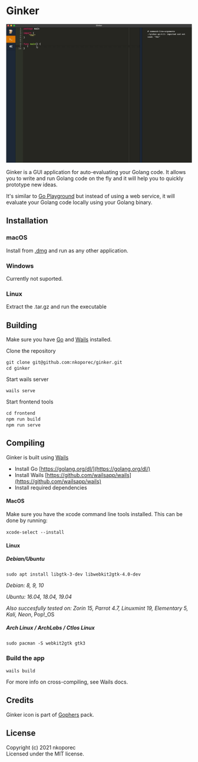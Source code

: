 # Ginker 


![Ginker gif](./.github/assets/ginker.gif)


Ginker is a GUI application for auto-evaluating your Golang code. It allows you to write and run Golang code on the fly and it will help you to quickly prototype new ideas.

It's similar to [Go Playground](https://play.golang.org/) but instead of using a web service, it will evaluate your Golang code locally using your Golang binary.

## Installation

### macOS

Install from [.dmg](https://github.com/nkoporec/ginker/releases) and run as any other application.

### Windows

Currently not suported.

### Linux

Extract the .tar.gz and run the executable

## Building

Make sure you have [Go](https://golang.org/dl/) and [Wails](https://github.com/wailsapp/wails) installed.

Clone the repository

```shell
git clone git@github.com:nkoporec/ginker.git
cd ginker
```

Start wails server

```shell
wails serve
```

Start frontend tools

```shell
cd frontend
npm run build
npm run serve
```

## Compiling

Ginker is built using [Wails](https://github.com/wailsapp/wails)

* Install Go [https://golang.org/dl/](https://golang.org/dl/)
* Install Wails [https://github.com/wailsapp/wails](https://github.com/wailsapp/wails)
* Install required dependencies

#### MacOS

Make sure you have the xcode command line tools installed. This can be done by running:

`xcode-select --install`

#### Linux

##### Debian/Ubuntu

`sudo apt install libgtk-3-dev libwebkit2gtk-4.0-dev`

_Debian: 8, 9, 10_

_Ubuntu: 16.04, 18.04, 19.04_

_Also succesfully tested on: Zorin 15, Parrot 4.7, Linuxmint 19, Elementary 5, Kali, Neon_, Pop!_OS

##### Arch Linux / ArchLabs / Ctlos Linux

`sudo pacman -S webkit2gtk gtk3`

### Build the app

```shell
wails build
```

For more info on cross-compiling, see Wails docs.

## Credits ##

Ginker icon is part of [Gophers](https://github.com/egonelbre/gophers) pack.

## License ##

Copyright (c) 2021 nkoporec <br>
Licensed under the MIT license.
